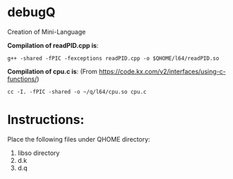 # debugQ
Creation of Mini-Language

__Compilation of readPID.cpp is__:

`g++ -shared -fPIC -fexceptions readPID.cpp -o $QHOME/l64/readPID.so`

__Compilation of cpu.c is__: 
(From https://code.kx.com/v2/interfaces/using-c-functions/)

`cc -I. -fPIC -shared -o ~/q/l64/cpu.so cpu.c`


# Instructions:

Place the following files under QHOME directory:
1) libso directory
2) d.k
3) d.q 
